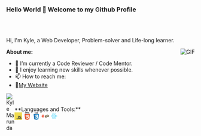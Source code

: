 ### Hello World 👋 Welcome to my Github Profile

<br/>

<br/>

Hi, I'm Kyle, a Web Developer, Problem-solver and Life-long learner.


<img align="right" alt="GIF" src="https://media.giphy.com/media/USV0ym3bVWQJJmNu3N/giphy.gif" />


**About me:**

- 🔭 I’m currently a Code Reviewer / Code Mentor.
- 🌱 I enjoy learning new skills whenever possible.
- 📫 How to reach me:
- 📝[My Website](https://www.kylemarunda.com/)
<a href="https://www.linkedin.com/in/kyle-marunda-58409439/">
<img align="left" alt="Kyle Marunda" width="22px" src="https://cdn.jsdelivr.net/npm/simple-icons@v3/icons/linkedin.svg" />
</a>


<br/>
<br/>
**Languages and Tools:**

<br/>
<code><img height="20" src="https://raw.githubusercontent.com/github/explore/80688e429a7d4ef2fca1e82350fe8e3517d3494d/topics/javascript/javascript.png"></code>
<code><img height="20" src="https://raw.githubusercontent.com/github/explore/80688e429a7d4ef2fca1e82350fe8e3517d3494d/topics/html/html.png"></code>
<code><img height="20" src="https://raw.githubusercontent.com/github/explore/80688e429a7d4ef2fca1e82350fe8e3517d3494d/topics/css/css.png"></code>
<code><img height="20" src="https://raw.githubusercontent.com/github/explore/80688e429a7d4ef2fca1e82350fe8e3517d3494d/topics/git/git.png"></code>
<code><img height="20" src="https://raw.githubusercontent.com/github/explore/80688e429a7d4ef2fca1e82350fe8e3517d3494d/topics/react/react.png"></code>

